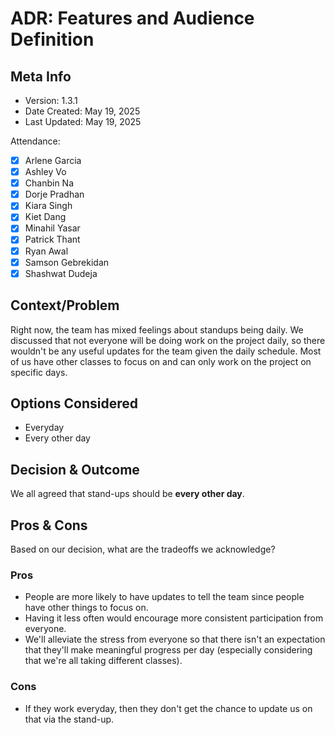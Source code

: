 # ADR: Features and Audience Definition
## Meta Info
- Version: 1.3.1
- Date Created: May 19, 2025
- Last Updated: May 19, 2025

Attendance:
- [X] Arlene Garcia
- [X] Ashley Vo
- [X] Chanbin Na
- [X] Dorje Pradhan
- [X] Kiara Singh
- [X] Kiet Dang
- [X] Minahil Yasar
- [X] Patrick Thant
- [X] Ryan Awal
- [X] Samson Gebrekidan
- [X] Shashwat Dudeja

## Context/Problem
Right now, the team has mixed feelings about standups being daily. We discussed that not everyone will be doing work on the project daily, so there wouldn't be any useful updates for the team given the daily schedule. Most of us have other classes to focus on and can only work on the project on specific days. 

## Options Considered
- Everyday
- Every other day

## Decision & Outcome
We all agreed that stand-ups should be **every other day**.

## Pros & Cons
Based on our decision, what are the tradeoffs we acknowledge?

### Pros
- People are more likely to have updates to tell the team since people have other things to focus on.
- Having it less often would encourage more consistent participation from everyone.
- We'll alleviate the stress from everyone so that there isn't an expectation that they'll make meaningful progress per day (especially considering that we're all taking different classes).

### Cons
- If they work everyday, then they don't get the chance to update us on that via the stand-up.

